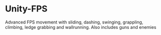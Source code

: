 # Unity-FPS
Advanced FPS movement with sliding, dashing, swinging, grappling, climbing, ledge grabbing and wallrunning.
Also includes guns and enemies

